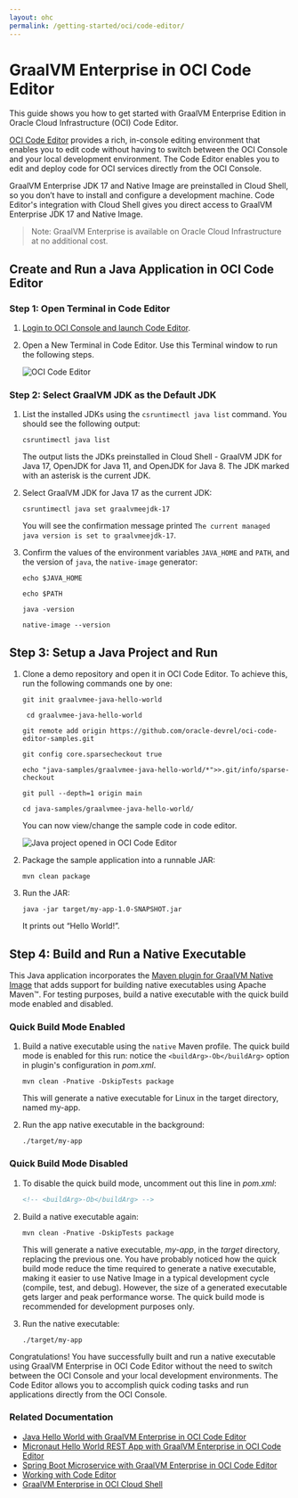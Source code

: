 ```yaml
---
layout: ohc
permalink: /getting-started/oci/code-editor/
---
```


# GraalVM Enterprise in OCI Code Editor

This guide shows you how to get started with GraalVM Enterprise Edition in Oracle Cloud Infrastructure (OCI) Code Editor. 

[OCI Code Editor](https://docs.oracle.com/en-us/iaas/Content/API/Concepts/code_editor_intro.htm) provides a rich, in-console editing environment that enables you to edit code without having to switch between the OCI Console and your local development environment. The Code Editor enables you to edit and deploy code for OCI services directly from the OCI Console.

GraalVM Enterprise JDK 17 and Native Image are preinstalled in Cloud Shell, so you don’t have to install and configure a development machine. Code Editor's integration with Cloud Shell gives you direct access to GraalVM Enterprise JDK 17 and Native Image.

> Note: GraalVM Enterprise is available on Oracle Cloud Infrastructure at no additional cost.

## Create and Run a Java Application in OCI Code Editor

### Step 1: Open Terminal in Code Editor

1. [Login to OCI Console and launch Code Editor](https://cloud.oracle.com/?bdcstate=maximized&codeeditor=true).
2. Open a New Terminal in Code Editor. Use this Terminal window to run the following steps. 

    ![OCI Code Editor](../img/oci-code-editor.png)

### Step 2: Select GraalVM JDK as the Default JDK

1. List the installed JDKs using the `csruntimectl java list` command. You should see the following output:

    ```shell
    csruntimectl java list
    ```
    The output lists the JDKs preinstalled in Cloud Shell - GraalVM JDK for Java 17, OpenJDK for Java 11, and OpenJDK for Java 8. The JDK marked with an asterisk is the current JDK.

2. Select GraalVM JDK for Java 17 as the current JDK:

    ```shell
    csruntimectl java set graalvmeejdk-17
    ```
    You will see the confirmation message printed `The current managed java version is set to graalvmeejdk-17`.

3. Confirm the values of the environment variables `JAVA_HOME` and `PATH`, and the version of `java`, the `native-image` generator:
    ```shell
    echo $JAVA_HOME
    ```
    ```shell
    echo $PATH
    ```
    ```shell
    java -version
    ```
    ```shell
    native-image --version
    ```
## Step 3: Setup a Java Project and Run

1. Clone a demo repository and open it in OCI Code Editor. To achieve this, run the following commands one by one:

    ```shell
    git init graalvmee-java-hello-world
    ```
    ```shell
     cd graalvmee-java-hello-world

    ```
    ```shell
    git remote add origin https://github.com/oracle-devrel/oci-code-editor-samples.git
    ```
    ```shell
    git config core.sparsecheckout true
    ```
    ```shell
    echo "java-samples/graalvmee-java-hello-world/*">>.git/info/sparse-checkout
    ```
    ```shell
    git pull --depth=1 origin main
    ```
    ```shell
    cd java-samples/graalvmee-java-hello-world/
    ```
    
    You can now view/change the sample code in code editor.

    ![Java project opened in OCI Code Editor](../img/oci-ce-java-app.png)

2. Package the sample application into a runnable JAR:

    ```shell
    mvn clean package
    ```
3. Run the JAR:

    ```shell
    java -jar target/my-app-1.0-SNAPSHOT.jar 
    ```
    It prints out “Hello World!”.

## Step 4: Build and Run a Native Executable

This Java application incorporates the [Maven plugin for GraalVM Native Image](https://graalvm.github.io/native-build-tools/latest/maven-plugin.html) that adds support for building native executables using Apache Maven™. For testing purposes, build a native executable with the quick build mode enabled and disabled.

### Quick Build Mode Enabled

1. Build a native executable using the `native` Maven profile. The quick build mode is enabled for this run: notice the `<buildArg>-Ob</buildArg>` option in plugin's configuration in _pom.xml_.

    ```shell
    mvn clean -Pnative -DskipTests package
    ```
    This will generate a native executable for Linux in the target directory, named my-app.

2. Run the app native executable in the background:

    ```shell
    ./target/my-app
    ```

### Quick Build Mode Disabled

1. To disable the quick build mode, uncomment out this line in _pom.xml_:
 
    ```xml
    <!-- <buildArg>-Ob</buildArg> -->
    ```
2. Build a native executable again:

    ```shell
    mvn clean -Pnative -DskipTests package
    ```
    This will generate a native executable, _my-app_, in the _target_ directory, replacing the previous one. You have probably noticed how the quick build mode reduce the time required to generate a native executable, making it easier to use Native Image in a typical development cycle (compile, test, and debug). However, the size of a generated executable gets larger and peak performance worse. The quick build mode is recommended for development purposes only. 

3. Run the native executable:

    ```shell
    ./target/my-app
    ```

Congratulations! You have successfully built and run a native executable using GraalVM Enterprise in OCI Code Editor without the need to switch between the OCI Console and your local development environments.
The Code Editor allows you to accomplish quick coding tasks and run applications directly from the OCI Console.

### Related Documentation

- [Java Hello World with GraalVM Enterprise in OCI Code Editor](https://github.com/oracle-devrel/oci-code-editor-samples/tree/main/java-samples/graalvmee-java-hello-world)
- [Micronaut Hello World REST App with GraalVM Enterprise in OCI Code Editor](https://github.com/oracle-devrel/oci-code-editor-samples/tree/main/java-samples/graalvmee-java-micronaut-hello-rest)
- [Spring Boot Microservice with GraalVM Enterprise in OCI Code Editor](https://github.com/graalvm/graalvm-demos/blob/master/spring-native-image/README-Code-Editor.md)
- [Working with Code Editor](https://docs.oracle.com/en-us/iaas/Content/API/Concepts/code_editor_intro.htm)
- [GraalVM Enterprise in OCI Cloud Shell](cloud-shell.md)
